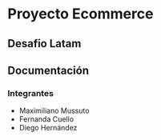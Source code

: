 # Proyecto Ecommerce
## Desafio Latam

## Documentación

### Integrantes
- Maximiliano Mussuto
- Fernanda Cuello
- Diego Hernández